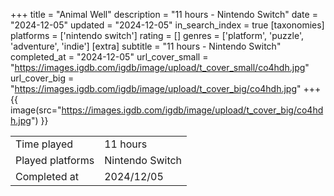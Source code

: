 +++
title = "Animal Well"
description = "11 hours - Nintendo Switch"
date = "2024-12-05"
updated = "2024-12-05"
in_search_index = true
[taxonomies]
platforms = ['nintendo switch']
rating = []
genres = ['platform', 'puzzle', 'adventure', 'indie']
[extra]
subtitle = "11 hours - Nintendo Switch"
completed_at = "2024-12-05"
url_cover_small = "https://images.igdb.com/igdb/image/upload/t_cover_small/co4hdh.jpg"
url_cover_big = "https://images.igdb.com/igdb/image/upload/t_cover_big/co4hdh.jpg"
+++
{{ image(src="https://images.igdb.com/igdb/image/upload/t_cover_big/co4hdh.jpg") }}

|              |            |
| ------------ | ---------- |
| Time played  | 11 hours |
| Played platforms    | Nintendo Switch |
| Completed at | 2024/12/05 |


